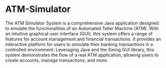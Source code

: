 # ATM-Simulator

The ATM Simulator System is a comprehensive Java application designed to emulate the functionalities of an Automated Teller Machine (ATM). With an intuitive graphical user interface (GUI), this system offers a range of features for account management and financial transactions. It provides an interactive platform for users to simulate their banking transactions in a controlled environment. Leveraging Java and the Swing GUI library, this system demonstrates the flow of a real ATM application, allowing users to create accounts, manage transactions, and more.
